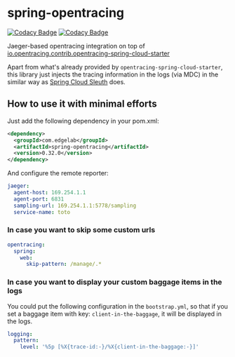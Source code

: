 # spring-opentracing

[![Codacy Badge](https://api.codacy.com/project/badge/Grade/16c00adc8a25456598b501a8127576fa)](https://www.codacy.com/app/cji/spring-opentracing?utm_source=github.com&amp;utm_medium=referral&amp;utm_content=chengchen/spring-opentracing&amp;utm_campaign=Badge_Grade)
[![Codacy Badge](https://api.codacy.com/project/badge/Coverage/16c00adc8a25456598b501a8127576fa)](https://www.codacy.com/app/cji/spring-opentracing?utm_source=github.com&utm_medium=referral&utm_content=chengchen/spring-opentracing&utm_campaign=Badge_Coverage)

Jaeger-based opentracing integration on top of [io.opentracing.contrib.opentracing-spring-cloud-starter](https://github.com/opentracing-contrib/java-spring-cloud)

Apart from what's already provided by `opentracing-spring-cloud-starter`, this library just injects the tracing information in the logs (via MDC) in the similar way as [Spring Cloud Sleuth](https://github.com/spring-cloud/spring-cloud-sleuth) does.

## How to use it with minimal efforts

Just add the following dependency in your pom.xml:

```xml
<dependency>
  <groupId>com.edgelab</groupId>
  <artifactId>spring-opentracing</artifactId>
  <version>0.32.0</version>
</dependency>
```

And configure the remote reporter:

```yaml
jaeger:
  agent-host: 169.254.1.1
  agent-port: 6831
  sampling-url: 169.254.1.1:5778/sampling
  service-name: toto
```

### In case you want to skip some custom urls

```yaml
opentracing:
  spring:
    web:
      skip-pattern: /manage/.*
```

### In case you want to display your custom baggage items in the logs

You could put the following configuration in the `bootstrap.yml`,
so that if you set a baggage item with key: `client-in-the-baggage`, it will be displayed in the logs.

```yaml
logging:
  pattern:
    level: '%5p [%X{trace-id:-}/%X{client-in-the-baggage:-}]'
```
